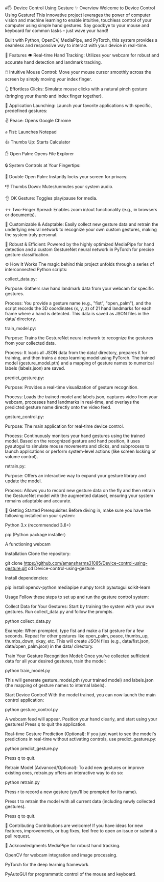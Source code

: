 #🖐️ Device Control Using Gesture
✨ Overview
Welcome to Device Control Using Gesture! This innovative project leverages the power of computer vision and machine learning to enable intuitive, touchless control of your computer using simple hand gestures. Say goodbye to your mouse and keyboard for common tasks – just wave your hand!

Built with Python, OpenCV, MediaPipe, and PyTorch, this system provides a seamless and responsive way to interact with your device in real-time.

🌟 Features
👁️ Real-time Hand Tracking: Utilizes your webcam for robust and accurate hand detection and landmark tracking.

🖱️ Intuitive Mouse Control: Move your mouse cursor smoothly across the screen by simply moving your index finger.

👆 Effortless Clicks: Simulate mouse clicks with a natural pinch gesture (bringing your thumb and index finger together).

🚀 Application Launching: Launch your favorite applications with specific, predefined gestures:

✌️ Peace: Opens Google Chrome

✊ Fist: Launches Notepad

👍 Thumbs Up: Starts Calculator

✋ Open Palm: Opens File Explorer

🔒 System Controls at Your Fingertips:

👐 Double Open Palm: Instantly locks your screen for privacy.

👎 Thumbs Down: Mutes/unmutes your system audio.

👌 OK Gesture: Toggles play/pause for media.

↔️ Two-Finger Spread: Enables zoom in/out functionality (e.g., in browsers or documents).

🧠 Customizable & Adaptable: Easily collect new gesture data and retrain the underlying neural network to recognize your own custom gestures, making the system truly personal.

💪 Robust & Efficient: Powered by the highly optimized MediaPipe for hand detection and a custom GestureNet neural network in PyTorch for precise gesture classification.

⚙️ How It Works
The magic behind this project unfolds through a series of interconnected Python scripts:

collect_data.py:

Purpose: Gathers raw hand landmark data from your webcam for specific gestures.

Process: You provide a gesture name (e.g., "fist", "open_palm"), and the script records the 3D coordinates (x, y, z) of 21 hand landmarks for each frame where a hand is detected. This data is saved as JSON files in the data/ directory.

train_model.py:

Purpose: Trains the GestureNet neural network to recognize the gestures from your collected data.

Process: It loads all JSON data from the data/ directory, prepares it for training, and then trains a deep learning model using PyTorch. The trained model (gesture_model.pth) and a mapping of gesture names to numerical labels (labels.json) are saved.

predict_gesture.py:

Purpose: Provides a real-time visualization of gesture recognition.

Process: Loads the trained model and labels.json, captures video from your webcam, processes hand landmarks in real-time, and overlays the predicted gesture name directly onto the video feed.

gesture_control.py:

Purpose: The main application for real-time device control.

Process: Continuously monitors your hand gestures using the trained model. Based on the recognized gesture and hand position, it uses pyautogui to simulate mouse movements and clicks, and subprocess to launch applications or perform system-level actions (like screen locking or volume control).

retrain.py:

Purpose: Offers an interactive way to expand your gesture library and update the model.

Process: Allows you to record new gesture data on the fly and then retrain the GestureNet model with the augmented dataset, ensuring your system remains adaptable and accurate.

🚀 Getting Started
Prerequisites
Before diving in, make sure you have the following installed on your system:

Python 3.x (recommended 3.8+)

pip (Python package installer)

A functioning webcam

Installation
Clone the repository:

git clone https://github.com/amansharma31085/Device-control-using-gesture.git
cd Device-control-using-gesture

Install dependencies:

pip install opencv-python mediapipe numpy torch pyautogui scikit-learn

Usage
Follow these steps to set up and run the gesture control system:

Collect Data for Your Gestures:
Start by training the system with your own gestures. Run collect_data.py and follow the prompts.

python collect_data.py

Example: When prompted, type fist and make a fist gesture for a few seconds. Repeat for other gestures like open_palm, peace, thumbs_up, thumbs_down, okay, etc.
This will create JSON files (e.g., data/fist.json, data/open_palm.json) in the data/ directory.

Train Your Gesture Recognition Model:
Once you've collected sufficient data for all your desired gestures, train the model:

python train_model.py

This will generate gesture_model.pth (your trained model) and labels.json (the mapping of gesture names to internal labels).

Start Device Control!
With the model trained, you can now launch the main control application:

python gesture_control.py

A webcam feed will appear. Position your hand clearly, and start using your gestures! Press q to quit the application.

Real-time Gesture Prediction (Optional):
If you just want to see the model's predictions in real-time without activating controls, use predict_gesture.py:

python predict_gesture.py

Press q to quit.

Retrain Model (Advanced/Optional):
To add new gestures or improve existing ones, retrain.py offers an interactive way to do so:

python retrain.py

Press r to record a new gesture (you'll be prompted for its name).

Press t to retrain the model with all current data (including newly collected gestures).

Press q to quit.

🤝 Contributing
Contributions are welcome! If you have ideas for new features, improvements, or bug fixes, feel free to open an issue or submit a pull request.

🙏 Acknowledgments
MediaPipe for robust hand tracking.

OpenCV for webcam integration and image processing.

PyTorch for the deep learning framework.

PyAutoGUI for programmatic control of the mouse and keyboard.

